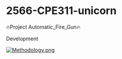 # 2566-CPE311-unicorn
🔥Project Automatic_Fire_Gun🔥
<p> 
Development 
</p>

[![Methodology.png](https://i.postimg.cc/3JGwfxfW/Methodology.png)](https://postimg.cc/ZCTZC4Sh)
